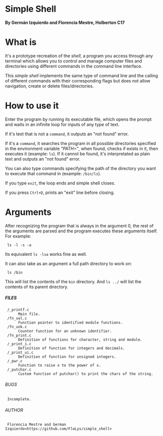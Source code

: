 # Simple Shell
**By Germán Izquierdo and Florencia Mestre, Holberton C17**

# What is
It's a prototype recreation of the *shell*, a program you access through any terminal which allows you to control and manage computer files and directories using different commands in the command line interface.

This *simple shell* implements the same type of command line and the calling of different commands with their corresponding flags but does not allow navigation, create or delete files/directories.

# How to use it
Enter the program by running its executable file, which opens the prompt and waits in an infinite loop for inputs of any type of text.

If it's text that is not a `command`, it outputs an "not found" error.

If it's a `command`, it searches the program in all possible directories specified in the environment variable *"PATH="*, when found, checks if exists in it, then executes it (example: `ls`). If it cannot be found, it's interpretated as plain text and outputs an "not found" error.

You can also type commands specifying the path of the directory you want to execute that command in (example: `/bin/ls`).

If you type `exit`, the loop ends and simple shell closes.

If you press `Ctrl+D`, prints an "exit" line before closing.

# Arguments
After recognizing the program that is always in the argument 0, the rest of the arguments are parsed and the program executes these arguments itself.
For example: 

     ls -l -s -a

Its equivalent `ls -lsa` works fine as well.

It can also take as an argument a full path directory to work on:

     ls /bin

This will list the contents of the `bin` directory. And `ls ../` will list the contents of its parent directory.

##### FILES
     /_printf.c
          Main file.
     /fn_sel.c
          Function pointer to identified module functions.
     /fn_unk.c
          Counter function for an unknown identifier.
     /fn_print.c
          Definition of functions for character, string and module.
     /_print_i.c
          Definition of function for integers and decimals.
     /_print_ui.c
          Definition of function for unsigned integers.
     /_pwr.c
          Function to raise x to the power of x.
     /_putchar.c
          Custom function of putchar() to print the chars of the string.

###### BUGS
     Incomplete.

###### AUTHOR
     Florencia Mestre and German Izquierdo<https://github.com/FloLys/simple_shell>
